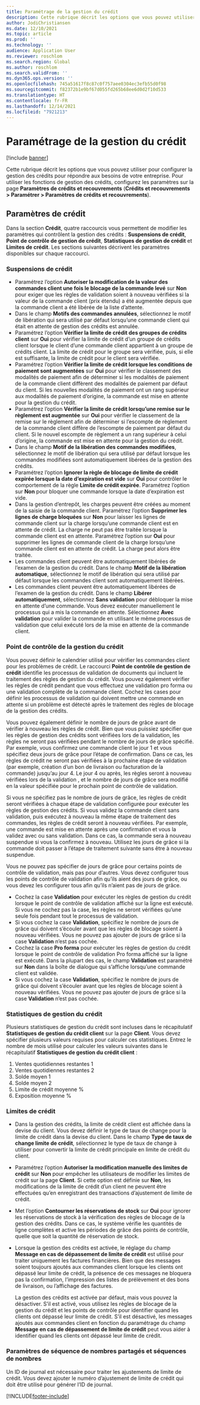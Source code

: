 ```yaml
---
title: Paramétrage de la gestion du crédit
description: Cette rubrique décrit les options que vous pouvez utiliser pour configurer la gestion des crédits pour répondre aux besoins de votre entreprise.
author: JodiChristiansen
ms.date: 12/10/2021
ms.topic: article
ms.prod: ''
ms.technology: ''
audience: Application User
ms.reviewer: roschlom
ms.search.region: Global
ms.author: roschlom
ms.search.validFrom: ''
ms.dyn365.ops.version: ''
ms.openlocfilehash: 745a51617f8c87c0f757aee0304ec3efb55d0f98
ms.sourcegitcommit: f82372b1e9bf67d055fd265b68ee6d0d2f10d533
ms.translationtype: HT
ms.contentlocale: fr-FR
ms.lasthandoff: 12/14/2021
ms.locfileid: "7921213"
---
```

# <a name="credit-management-parameters-setup"></a>Paramétrage de la gestion du crédit

[!include [banner](../includes/banner.md)]

Cette rubrique décrit les options que vous pouvez utiliser pour configurer la gestion des crédits pour répondre aux besoins de votre entreprise. Pour utiliser les fonctions de gestion des crédits, configurez les paramètres sur la page **Paramètres de crédits et recouvrements** (**Crédits et recouvrements \> Paramétrer \> Paramètres de crédits et recouvrements**).

## <a name="credit-parameters"></a>Paramètres de crédit

Dans la section **Crédit**, quatre raccourcis vous permettent de modifier les paramètres qui contrôlent la gestion des crédits : **Suspensions de crédit**, **Point de contrôle de gestion de crédit**, **Statistiques de gestion de crédit** et **Limites de crédit**. Les sections suivantes décrivent les paramètres disponibles sur chaque raccourci.

### <a name="credit-holds"></a>Suspensions de crédit

- Paramétrez l’option **Autoriser la modification de la valeur des commandes client une fois le blocage de la commande levé** sur **Non** pour exiger que les règles de validation soient à nouveau vérifiées si la valeur de la commande client (prix étendu) a été augmentée depuis que la commande client a été libérée de la liste d’attente.
- Dans le champ **Motifs des commandes annulées**, sélectionnez le motif de libération qui sera utilisé par défaut lorsqu’une commande client qui était en attente de gestion des crédits est annulée.
- Paramétrez l’option **Vérifier la limite de crédit des groupes de crédits client** sur **Oui** pour vérifier la limite de crédit d’un groupe de crédits client lorsque le client d’une commande client appartient à un groupe de crédits client. La limite de crédit pour le groupe sera vérifiée, puis, si elle est suffisante, la limite de crédit pour le client sera vérifiée.
- Paramétrez l’option **Vérifier la limite de crédit lorsque les conditions de paiement sont augmentées** sur **Oui** pour vérifier le classement des modalités de paiement afin de déterminer si les modalités de paiement de la commande client diffèrent des modalités de paiement par défaut du client. Si les nouvelles modalités de paiement ont un rang supérieur aux modalités de paiement d’origine, la commande est mise en attente pour la gestion du crédit.
- Paramétrez l’option **Vérifier la limite de crédit lorsqu’une remise sur le règlement est augmentée** sur **Oui** pour vérifier le classement de la remise sur le règlement afin de déterminer si l’escompte de règlement de la commande client diffère de l’escompte de paiement par défaut du client. Si le nouvel escompte de règlement a un rang supérieur à celui d’origine, la commande est mise en attente pour la gestion du crédit.
- Dans le champ **Motif de la libération des commandes modifiées**, sélectionnez le motif de libération qui sera utilisé par défaut lorsque les commandes modifiées sont automatiquement libérées de la gestion des crédits.
- Paramétrez l’option **Ignorer la règle de blocage de limite de crédit expirée lorsque la date d’expiration est vide** sur **Oui** pour contrôler le comportement de la règle **Limite de crédit expirée**. Paramétrez l’option sur **Non** pour bloquer une commande lorsque la date d’expiration est vide.
- Dans la gestion d’entrepôt, les charges peuvent être créées au moment de la saisie de la commande client. Paramétrez l’option **Supprimer les lignes de charge bloquées** sur **Non** pour laisser les lignes de commande client sur la charge lorsqu’une commande client est en attente de crédit. La charge ne peut pas être traitée lorsque la commande client est en attente. Paramétrez l’option sur **Oui** pour supprimer les lignes de commande client de la charge lorsqu’une commande client est en attente de crédit. La charge peut alors être traitée.
- Les commandes client peuvent être automatiquement libérées de l’examen de la gestion du crédit. Dans le champ **Motif de la libération automatique**, sélectionnez le motif de libération qui sera utilisé par défaut lorsque les commandes client sont automatiquement libérées.
- Les commandes client peuvent être automatiquement libérées de l’examen de la gestion du crédit. Dans le champ **Libérer automatiquement**, sélectionnez **Sans validation** pour débloquer la mise en attente d’une commande. Vous devez exécuter manuellement le processus qui a mis la commande en attente. Sélectionnez **Avec validation** pour valider la commande en utilisant le même processus de validation que celui exécuté lors de la mise en attente de la commande client.

### <a name="credit-management-checkpoint"></a>Point de contrôle de la gestion du crédit

Vous pouvez définir le calendrier utilisé pour vérifier les commandes client pour les problèmes de crédit. Le raccourci **Point de contrôle de gestion de crédit** identifie les processus de validation de documents qui incluent le traitement des règles de gestion du crédit. Vous pouvez également vérifier les règles de crédit pendant que vous effectuez une validation pro forma ou une validation complète de la commande client. Cochez les cases pour définir les processus de validation qui doivent mettre une commande en attente si un problème est détecté après le traitement des règles de blocage de la gestion des crédits.

Vous pouvez également définir le nombre de jours de grâce avant de vérifier à nouveau les règles de crédit. Bien que vous puissiez spécifier que les règles de gestion des crédits sont vérifiées lors de la validation, les règles ne seront pas vérifiées pendant le nombre de jours de grâce spécifié. Par exemple, vous confirmez une commande client le jour 1 et vous spécifiez deux jours de grâce pour l’étape de confirmation. Dans ce cas, les règles de crédit ne seront pas vérifiées à la prochaine étape de validation (par exemple, création d’un bon de livraison ou facturation de la commande) jusqu’au jour 4. Le jour 4 ou après, les règles seront à nouveau vérifiées lors de la validation , et le nombre de jours de grâce sera modifié en la valeur spécifiée pour le prochain point de contrôle de validation.

Si vous ne spécifiez pas le nombre de jours de grâce, les règles de crédit seront vérifiées à chaque étape de validation configurée pour exécuter les règles de gestion des crédits. Si vous validez la commande client sans validation, puis exécutez à nouveau la même étape de traitement des commandes, les règles de crédit seront à nouveau vérifiées. Par exemple, une commande est mise en attente après une confirmation et vous la validez avec ou sans validation. Dans ce cas, la commande sera à nouveau suspendue si vous la confirmez à nouveau. Utilisez les jours de grâce si la commande doit passer à l’étape de traitement suivante sans être à nouveau suspendue.

Vous ne pouvez pas spécifier de jours de grâce pour certains points de contrôle de validation, mais pas pour d’autres. Vous devez configurer tous les points de contrôle de validation afin qu’ils aient des jours de grâce, ou vous devez les configurer tous afin qu’ils n’aient pas de jours de grâce.

- Cochez la case **Validation** pour exécuter les règles de gestion du crédit lorsque le point de contrôle de validation affiché sur la ligne est exécuté. Si vous ne cochez pas la case, les règles ne seront vérifiées qu’une seule fois pendant tout le processus de validation.
- Si vous cochez la case **Validation**, spécifiez le nombre de jours de grâce qui doivent s’écouler avant que les règles de blocage soient à nouveau vérifiées. Vous ne pouvez pas ajouter de jours de grâce si la case **Validation** n’est pas cochée.
- Cochez la case **Pro forma** pour exécuter les règles de gestion du crédit lorsque le point de contrôle de validation Pro forma affiché sur la ligne est exécuté. Dans la plupart des cas, le champ **Validation** est paramétré sur **Non** dans la boîte de dialogue qui s’affiche lorsqu’une commande client est validée.
- Si vous cochez la case **Validation**, spécifiez le nombre de jours de grâce qui doivent s’écouler avant que les règles de blocage soient à nouveau vérifiées. Vous ne pouvez pas ajouter de jours de grâce si la case **Validation** n’est pas cochée.

### <a name="credit-management-statistics"></a>Statistiques de gestion du crédit

Plusieurs statistiques de gestion du crédit sont incluses dans le récapitulatif **Statistiques de gestion du crédit client** sur la page **Client**. Vous devez spécifier plusieurs valeurs requises pour calculer ces statistiques. Entrez le nombre de mois utilisé pour calculer les valeurs suivantes dans le récapitulatif **Statistiques de gestion du crédit client** :

1. Ventes quotidiennes restantes 1
2. Ventes quotidiennes restantes 2
3. Solde moyen 1
4. Solde moyen 2
5. Limite de crédit moyenne %
6. Exposition moyenne %

### <a name="credit-limits"></a>Limites de crédit

- Dans la gestion des crédits, la limite de crédit client est affichée dans la devise du client. Vous devez définir le type de taux de change pour la limite de crédit dans la devise du client. Dans le champ **Type de taux de change limite de crédit**, sélectionnez le type de taux de change à utiliser pour convertir la limite de crédit principale en limite de crédit du client.
- Paramétrez l’option **Autoriser la modification manuelle des limites de crédit** sur **Non** pour empêcher les utilisateurs de modifier les limites de crédit sur la page **Client**. Si cette option est définie sur **Non**, les modifications de la limite de crédit d’un client ne peuvent être effectuées qu’en enregistrant des transactions d’ajustement de limite de crédit.
- Met l’option **Contourner les réservations de stock** sur **Oui** pour ignorer les réservations de stock à la vérification des règles de blocage de la gestion des crédits. Dans ce cas, le système vérifie les quantités de ligne complètes et active les périodes de grâce des points de contrôle, quelle que soit la quantité de réservation de stock.
- Lorsque la gestion des crédits est activée, le réglage du champ **Message en cas de dépassement de limite de crédit** est utilisé pour traiter uniquement les factures financières. Bien que des messages soient toujours ajoutés aux commandes client lorsque les clients ont dépassé leur limite de crédit, la présence de ces messages ne bloquera pas la confirmation, l’impression des listes de prélèvement et des bons de livraison, ou l’affichage des factures.

    La gestion des crédits est activée par défaut, mais vous pouvez la désactiver. S’il est activé, vous utilisez les règles de blocage de la gestion du crédit et les points de contrôle pour identifier quand les clients ont dépassé leur limite de crédit. S’il est désactivé, les messages ajoutés aux commandes client en fonction du paramétrage du champ **Message en cas de dépassement de limite de crédit** peut vous aider à identifier quand les clients ont dépassé leur limite de crédit.

### <a name="number-sequences-and-shared-number-sequence-parameters"></a>Paramètres de séquence de nombres partagés et séquences de nombres

Un ID de journal est nécessaire pour traiter les ajustements de limite de crédit. Vous devez ajouter le numéro d’ajustement de limite de crédit qui doit être utilisé pour générer l’ID de journal.


[!INCLUDE[footer-include](../../includes/footer-banner.md)]
